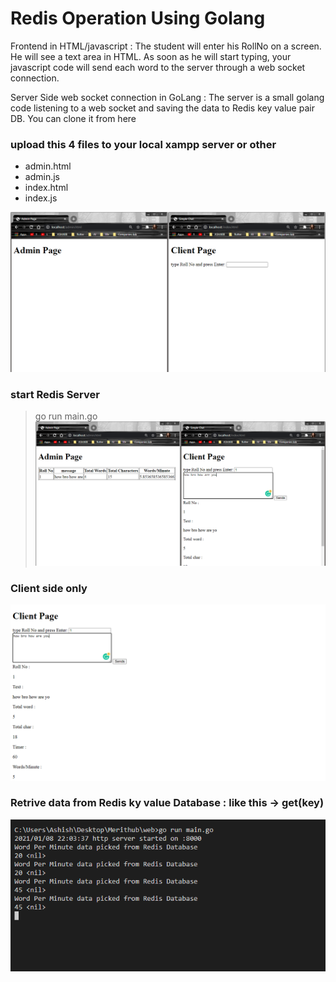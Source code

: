 # Redis Operation Using Golang

Frontend in HTML/javascript :
The student will enter his RollNo on a screen. He will see a text area in HTML. As soon as he will start typing, your javascript code will send each word to the server through a web socket connection.

Server Side web socket connection in GoLang :
The server is a small golang code listening to a web socket and saving the data to Redis key value pair DB. You can clone it from here 

### upload this 4 files to your local xampp server or other
- admin.html
- admin.js
- index.html
- index.js

![](images/start.PNG)


### start Redis Server
> go run main.go
![](images/admin_client.PNG)


### Client side only
![](images/client_side.PNG)


### Retrive data from Redis ky value Database : like this -> get(key)
![](images/redis_data.PNG)



